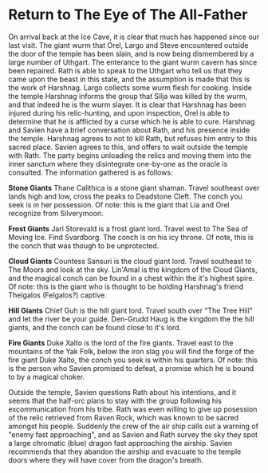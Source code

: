 # Return to The Eye of The All-Father
On arrival back at the Ice Cave, it is clear that much has happened since our last visit. The giant wurm that Orel, Largo and Steve encountered outside the door of the temple has been slain, and is now being dismembered by a large number of Uthgart.
The enterance to the giant wurm cavern has since been repaired. 
Rath is able to speak to the Uthgart who tell us that they came upon the beast in this state, and the assumption is made that this is the work of Harshnag.
Largo collects some wurm flesh for cooking.
Inside the temple Harshnag informs the group that Silja was killed by the wurm, and that indeed he is the wurm slayer. 
It is clear that Harshnag has been injured during his relic-hunting, and upon inspection, Orel is able to determine that he is afflicted by a curse which he is able to cure. 
Harshnag and Savien have a brief conversation about Rath, and his presence inside the temple. Harshnag agrees to not to kill Rath, but refuses him entry to this sacred place. 
Savien agrees to this, and offers to wait outside the temple with Rath.
The party begins unloading the relics and moving them into the inner sanctum where they disintegrate one-by-one as the oracle is consulted. 
The information gathered is as follows:

**Stone Giants** Thane Calithica is a stone giant shaman. Travel southeast over lands high and low, cross the peaks to Deadstone Cleft. The conch you seek is in her possession. Of note: this is the giant that Lia and Orel recognize from Silverymoon.

**Frost Giants** Jarl Storevald is a frost giant lord. Travel west to The Sea of Moving Ice. Find Svardborg. The conch is  on his icy throne. Of note, this is the conch that was though to be unprotected.

**Cloud Giants**  Countess Sansuri is the cloud giant lord. Travel southeast to The Moors and look at the sky. Lin'Amal is the kingdom of the Cloud Giants, and the magical conch can be found in a chest within the it's highest spire. Of note: this is the giant who is thought to be holding Harshnag's friend Thelgalos (Felgalos?) captive.

**Hill Giants**  Chief Guh is the hill giant lord. Travel south over "The Tree Hill" and let the river be your guide. Den-Grudd Haug is the kingdom the the hill giants, and the conch can be found close to it's lord.

**Fire Giants** Duke Xalto is the lord of the fire giants. Travel east to the mountains of the Yak Folk, below the iron slag you will find the forge of the fire giant Duke Xalto, the conch you seek is within his quarters.  Of note: this is the person who Savien promised to defeat, a promise which he is bound to by a magical choker.

Outside the temple, Savien questions Rath about his intentions, and it seems that the half-orc plans to stay with the group following his excommunication from his tribe.
Rath was even willing to give up posession of the relic retrieved from Raven Rock, which was known to be sacred amongst his people. 
Suddenly the crew of the air ship calls out a warning of "enemy fast approaching", and as Savien and Rath survey the sky they spot a large chromatic (blue) dragon fast approaching the airship.
Savien recommends that they abandon the airship and evacuate to the temple doors where they will have cover from the dragon's breath. 



